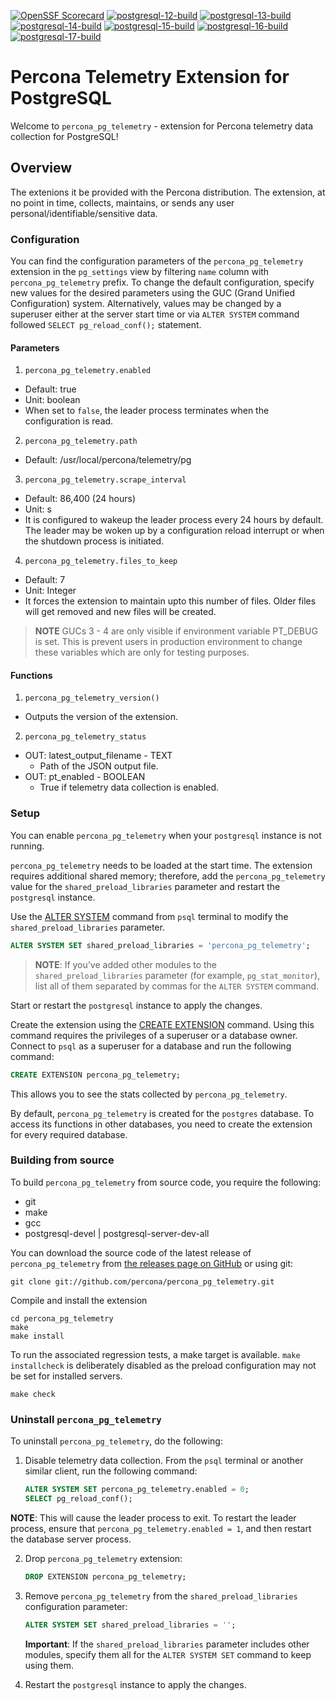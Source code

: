 [![OpenSSF Scorecard](https://api.scorecard.dev/projects/github.com/percona/percona_pg_telemetry/badge)](https://scorecard.dev/viewer/?uri=github.com/percona/percona_pg_telemetry)
[![postgresql-12-build](https://github.com/percona/percona_pg_telemetry/actions/workflows/postgresql-12-build.yml/badge.svg)](https://github.com/Percona-Lab/percona_pg_telemetry/actions/workflows/postgresql-12-build.yml)
[![postgresql-13-build](https://github.com/percona/percona_pg_telemetry/actions/workflows/postgresql-13-build.yml/badge.svg)](https://github.com/Percona-Lab/percona_pg_telemetry/actions/workflows/postgresql-13-build.yml)
[![postgresql-14-build](https://github.com/percona/percona_pg_telemetry/actions/workflows/postgresql-14-build.yml/badge.svg)](https://github.com/Percona-Lab/percona_pg_telemetry/actions/workflows/postgresql-14-build.yml)
[![postgresql-15-build](https://github.com/percona/percona_pg_telemetry/actions/workflows/postgresql-15-build.yml/badge.svg)](https://github.com/Percona-Lab/percona_pg_telemetry/actions/workflows/postgresql-15-build.yml)
[![postgresql-16-build](https://github.com/percona/percona_pg_telemetry/actions/workflows/postgresql-16-build.yml/badge.svg)](https://github.com/Percona-Lab/percona_pg_telemetry/actions/workflows/postgresql-16-build.yml)
[![postgresql-17-build](https://github.com/percona/percona_pg_telemetry/actions/workflows/postgresql-17-build.yml/badge.svg)](https://github.com/Percona-Lab/percona_pg_telemetry/actions/workflows/postgresql-17-build.yml)

# Percona Telemetry Extension for PostgreSQL

Welcome to `percona_pg_telemetry` - extension for Percona telemetry data collection for PostgreSQL!

## Overview

The extenions it be provided with the Percona distribution. The extension, at no point in time, collects, maintains, or sends any user personal/identifiable/sensitive data.

### Configuration

You can find the configuration parameters of the `percona_pg_telemetry` extension in the `pg_settings` view by filtering `name` column with `percona_pg_telemetry` prefix. To change the default configuration, specify new values for the desired parameters using the GUC (Grand Unified Configuration) system. Alternatively, values may be changed by a superuser either at the server start time or via `ALTER SYSTEM` command followed `SELECT pg_reload_conf();` statement.

#### Parameters

1. `percona_pg_telemetry.enabled`

  * Default: true
  * Unit: boolean
  * When set to `false`, the leader process terminates when the configuration is read.

2. `percona_pg_telemetry.path`

  * Default: /usr/local/percona/telemetry/pg

3. `percona_pg_telemetry.scrape_interval`

  * Default: 86,400 (24 hours)
  * Unit: s
  * It is configured to wakeup the leader process every 24 hours by default. The leader
    may be woken up by a configuration reload interrupt or when the shutdown process is
    initiated.

4. `percona_pg_telemetry.files_to_keep`

  * Default: 7
  * Unit: Integer
  * It forces the extension to maintain upto this number of files. Older files will get
    removed and new files will be created.

> **NOTE** GUCs 3 - 4 are only visible if environment variable PT_DEBUG is set. This is prevent users in production environment to change these variables which are only for testing purposes.

#### Functions

1. `percona_pg_telemetry_version()`

  * Outputs the version of the extension.

2. `percona_pg_telemetry_status`

  * OUT: latest_output_filename   - TEXT
    - Path of the JSON output file.
  * OUT: pt_enabled               - BOOLEAN
    - True if telemetry data collection is enabled.

### Setup

You can enable `percona_pg_telemetry` when your `postgresql` instance is not running.

`percona_pg_telemetry` needs to be loaded at the start time. The extension requires additional shared memory; therefore,  add the `percona_pg_telemetry` value for the `shared_preload_libraries` parameter and restart the `postgresql` instance.

Use the [ALTER SYSTEM](https://www.postgresql.org/docs/current/sql-altersystem.html) command from `psql` terminal to modify the `shared_preload_libraries` parameter.

```sql
ALTER SYSTEM SET shared_preload_libraries = 'percona_pg_telemetry';
```

> **NOTE**: If you’ve added other modules to the `shared_preload_libraries` parameter (for example, `pg_stat_monitor`), list all of them separated by commas for the `ALTER SYSTEM` command.

Start or restart the `postgresql` instance to apply the changes.

Create the extension using the [CREATE EXTENSION](https://www.postgresql.org/docs/current/sql-createextension.html) command. Using this command requires the privileges of a superuser or a database owner. Connect to `psql` as a superuser for a database and run the following command:


```sql
CREATE EXTENSION percona_pg_telemetry;
```


This allows you to see the stats collected by `percona_pg_telemetry`.

By default, `percona_pg_telemetry` is created for the `postgres` database. To access its functions in other databases, you need to create the extension for every required database.

### Building from source

To build `percona_pg_telemetry` from source code, you require the following:

* git
* make
* gcc
* postgresql-devel | postgresql-server-dev-all


You can download the source code of the latest release of `percona_pg_telemetry` from [the releases page on GitHub](https://github.com/percona/percona_pg_telemetry/releases) or using git:

```
git clone git://github.com/percona/percona_pg_telemetry.git
```

Compile and install the extension

```
cd percona_pg_telemetry
make
make install
```

To run the associated regression tests, a make target is available. ```make installcheck``` is deliberately disabled as the preload configuration may not be set for installed servers.

```
make check
```

### Uninstall `percona_pg_telemetry`

To uninstall `percona_pg_telemetry`, do the following:

1. Disable telemetry data collection. From the `psql` terminal or another similar client, run the following command:

    ```sql
    ALTER SYSTEM SET percona_pg_telemetry.enabled = 0;
    SELECT pg_reload_conf();
    ```
**NOTE**: This will cause the leader process to exit. To restart the leader process, ensure that `percona_pg_telemetry.enabled = 1`, and then restart the database server process.

2. Drop `percona_pg_telemetry` extension:

    ```sql
    DROP EXTENSION percona_pg_telemetry;
    ```

3. Remove `percona_pg_telemetry` from the `shared_preload_libraries` configuration parameter:

    ```sql
    ALTER SYSTEM SET shared_preload_libraries = '';
    ```

    **Important**: If the `shared_preload_libraries` parameter includes other modules, specify them all for the `ALTER SYSTEM SET` command to keep using them.

4. Restart the `postgresql` instance to apply the changes.
